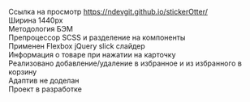 Ссылка на просмотр https://ndevgit.github.io/stickerOtter/<br>
Ширина 1440px<br>
Методология БЭМ<br>
Препроцессор SCSS и разделение на компоненты<br>
Применен Flexbox
jQuery slick слайдер<br>
Информация о товаре при нажатии на карточку<br>
Реализовано добавление/удаление в избранное и из избранного в корзину<br>
Адаптив не доделан<br>
Проект в разработке<br>
